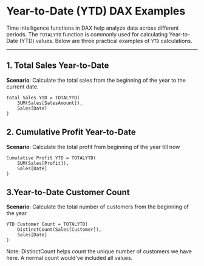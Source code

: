 # Year-to-Date (YTD) DAX Examples

Time intelligence functions in DAX help analyze data across different periods. The `TOTALYTD` function is commonly used for calculating Year-to-Date (YTD) values. Below are three practical examples of `YTD` calculations.

---

## 1. Total Sales Year-to-Date

**Scenario**: Calculate the total sales from the beginning of the year to the current date.

```DAX
Total Sales YTD = TOTALYTD(
    SUM(Sales[SalesAmount]),
    Sales[Date]
)
```


## 2. Cumulative Profit Year-to-Date

**Scenario**: Calculate the total profit from beginning of the year till now
```DAX
Cumulative Profit YTD = TOTALYTD(
    SUM(Sales[Profit]),
    Sales[Date]
)
```

## 3.Year-to-Date Customer Count

**Scenario**: Calculate the total number of customers from the beginning of the year
```DAX
YTD Customer Count = TOTALYTD(
    DistinctCount(Sales[Customer]),
    Sales[Date]
)
```

Note: DistinctCount helps count the unique number of customers we have here. A normal count would've included all values.